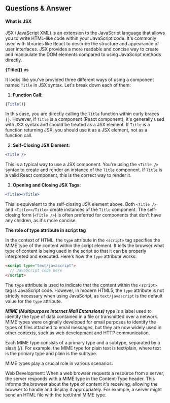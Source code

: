 ## Questions & Answer

#### What is JSX

JSX (JavaScript XML) is an extension to the JavaScript language that allows you to write HTML-like code within your JavaScript code. It's commonly used with libraries like React to describe the structure and appearance of user interfaces. JSX provides a more readable and concise way to create and manipulate the DOM elements compared to using JavaScript methods directly.

**{Title()} vs <Title /> vs <Title></Title>**

It looks like you've provided three different ways of using a component named `Title` in JSX syntax. Let's break down each of them:

1. **Function Call:**

```jsx
{Title()}
```

In this case, you are directly calling the `Title` function within curly braces `{}`. However, if `Title` is a component (React component), it's generally used with JSX syntax and should be treated as a JSX element. If `Title` is a function returning JSX, you should use it as a JSX element, not as a function call.

2. **Self-Closing JSX Element:**

```jsx
<Title />
```

This is a typical way to use a JSX component. You're using the `<Title />` syntax to create and render an instance of the `Title` component. If `Title` is a valid React component, this is the correct way to render it.

3. **Opening and Closing JSX Tags:**

```jsx
<Title></Title>
```

This is equivalent to the self-closing JSX element above. Both `<Title />` and `<Title></Title>` create instances of the `Title` component. The self-closing form (`<Title />`) is often preferred for components that don't have any children, as it's more concise.


 **The role of type attribute in script tag**

In the context of HTML, the `type` attribute in the `<script>` tag specifies the MIME type of the content within the script element. It tells the browser what type of content is being used in the script so that it can be properly interpreted and executed. Here's how the `type` attribute works:

```html
<script type="text/javascript">
  // JavaScript code here
</script>
```

The `type` attribute is used to indicate that the content within the `<script>` tag is JavaScript code. However, in modern HTML5, the `type` attribute is not strictly necessary when using JavaScript, as `text/javascript` is the default value for the `type` attribute.

***MIME (Multipurpose Internet Mail Extensions)*** type is a label used to identify the type of data contained in a file or transmitted over a network. MIME types were originally developed for email purposes to identify the types of files attached to email messages, but they are now widely used in other contexts, such as web development and HTTP communication.

Each MIME type consists of a primary type and a subtype, separated by a slash (/). For example, the MIME type for plain text is text/plain, where text is the primary type and plain is the subtype.

MIME types play a crucial role in various scenarios:

Web Development: When a web browser requests a resource from a server, the server responds with a MIME type in the Content-Type header. This informs the browser about the type of content it's receiving, allowing the browser to handle and display it appropriately. For example, a server might send an HTML file with the text/html MIME type.